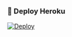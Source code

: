 ### 🚀 Deploy Heroku
[![Deploy](https://www.herokucdn.com/deploy/button.svg)](https://heroku.com/deploy?template=https://github.com/Theferid/VENOMCHATBOT)
